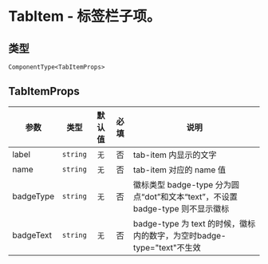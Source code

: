 # TabItem - 标签栏子项。

## 类型
```tsx
ComponentType<TabItemProps>
```

## TabItemProps

| 参数 | 类型 | 默认值 | 必填 | 说明 |
| --- | --- | :---: | :---: | --- |
| label | `string` | `无` | 否 | tab-item 内显示的文字 |
| name | `string` | `无` | 否 | tab-item 对应的 name 值 |
| badgeType | `string` | `无` | 否 | 徽标类型 badge-type 分为圆点“dot”和文本“text”，不设置 badge-type 则不显示徽标 |
| badgeText | `string` | `无` | 否 | badge-type 为 text 的时候，徽标内的数字，为空时badge-type="text"不生效 |